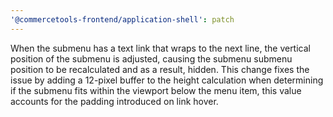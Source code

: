 ```yaml
---
'@commercetools-frontend/application-shell': patch
---
```


When the submenu has a text link that wraps to the next line, the vertical position of the submenu is adjusted, causing the submenu submenu position to be recalculated and as a result, hidden.
This change fixes the issue by adding a 12-pixel buffer to the height calculation when determining if the submenu fits within the viewport below the menu item, this value accounts for the padding introduced on link hover.
